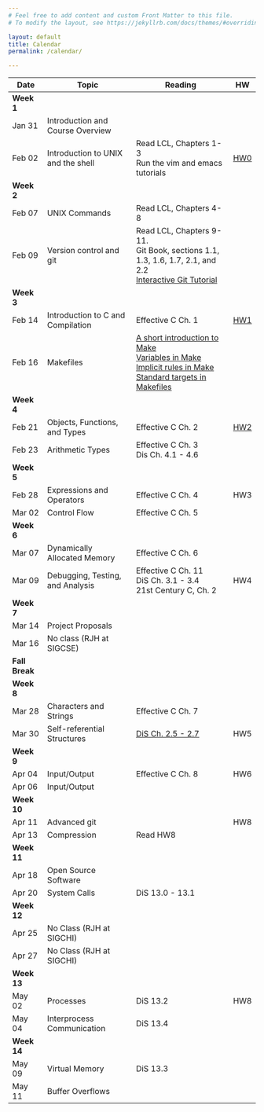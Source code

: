 ```yaml
---
# Feel free to add content and custom Front Matter to this file.
# To modify the layout, see https://jekyllrb.com/docs/themes/#overriding-theme-defaults

layout: default
title: Calendar
permalink: /calendar/

---
```



Date | Topic | Reading | HW
| --- | --- | --- | --- |
**Week 1** |||
Jan 31 | Introduction and Course Overview ||
Feb 02 | Introduction to UNIX and the shell | Read LCL, Chapters 1-3<br/>Run the vim and emacs tutorials|[HW0](assignments/intro.md)|
**Week 2** |||
Feb 07 | UNIX Commands | Read LCL, Chapters 4-8||
Feb 09 | Version control and git | Read LCL, Chapters 9-11.<br/>Git Book, sections 1.1, 1.3, 1.6, 1.7, 2.1, and 2.2<br /><a href="https://learngitbranching.js.org/">Interactive Git Tutorial</a>||[Exercise&nbsp;2](exercises/Lecture-02.md)<br/>[Exercise&nbsp;3](exercises/Lecture-03.md)<br/>[Exercise&nbsp;4](exercises/Lecture-04.md)
**Week 3** |||
Feb 14 | Introduction to C and Compilation |Effective C Ch. 1 |[HW1](assignments/unix-intro.md)| [Exercise&nbsp;7](exercises/Lecture-07.md)
Feb 16 | Makefiles | <a href="https://rebelsky.cs.grinnell.edu/musings/cnix-make-intro">A short introduction to Make</a><br/> <a href="https://rebelsky.cs.grinnell.edu/musings/cnix-make-variables">Variables in Make</a><br/> <a href="https://rebelsky.cs.grinnell.edu/musings/cnix-make-implicit-rules">Implicit rules in Make</a><br/> <a href="https://rebelsky.cs.grinnell.edu/musings/cnix-make-standard-targets">Standard targets in Makefiles</a> ||
**Week 4** |||
Feb 21 | Objects, Functions, and Types | Effective C Ch. 2 | [HW2](assignments/c-intro.md)
Feb 23 | Arithmetic Types | Effective C Ch. 3<br/> Dis Ch. 4.1 - 4.6 |
**Week 5** ||
Feb 28 | Expressions and Operators | Effective C Ch. 4 | HW3
Mar 02 | Control Flow | Effective C Ch. 5 | 
**Week 6** ||
Mar 07| Dynamically Allocated Memory | Effective C Ch. 6 | 
Mar 09 | Debugging, Testing, and Analysis | Effective C Ch. 11<br/> DiS Ch. 3.1 - 3.4<br/>21st Century C, Ch. 2  | HW4
**Week 7** ||
Mar 14 | Project Proposals | 
Mar 16 | No class (RJH at SIGCSE) | |
**Fall Break** || 
**Week 8** ||
Mar 28 | Characters and Strings | Effective C Ch. 7 | 
Mar 30 | Self-referential Structures| [DiS Ch. 2.5 - 2.7](https://diveintosystems.org/book/C2-C_depth/arrays.html) | HW5
**Week 9** ||
Apr 04 | Input/Output | Effective C Ch. 8 |  HW6
Apr 06 | Input/Output |  | 
**Week 10** ||
Apr 11 | Advanced git | |  HW8
Apr 13 | Compression | Read HW8
**Week 11** ||
Apr 18 | Open Source Software |  | 
Apr 20 | System Calls | DiS 13.0 - 13.1|
**Week 12** ||
Apr 25 |  No Class (RJH at SIGCHI) | | 
Apr 27 |  No Class (RJH at SIGCHI) | | 
**Week 13** ||
May 02|  Processes | DiS 13.2 | HW8
May 04 | Interprocess Communication | DiS 13.4 |   
**Week 14** |
May 09 | Virtual Memory | DiS 13.3 |  
May 11 | Buffer Overflows | 